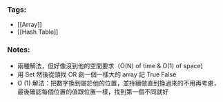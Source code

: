 ### Tags:
- [[Array]]
- [[Hash Table]]
### Notes:
- 兩種解法，但好像沒到他的空間要求（O(N) of time & O(1) of space)
- 用 Set 然後從頭找 OR 創一個一樣大的 array 記 True False
- O (1) 解法：把數字換到屬於他的位置，並持續做直到換過來的不用再考慮，最後確認每個位置的值跟位置一樣，找到第一個不同就好 

